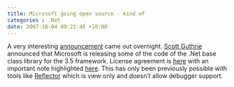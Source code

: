 ```yaml
---
title: Microsoft going open source - kind of
categories : .Net
date: 2007-10-04 09:22:48 +10:00
---
```


A very interesting [announcement][0] came out overnight. [Scott Guthrie][1] announced that Microsoft is releasing some of the code of the .Net base class library for the 3.5 framework. License agreement is [here][2] with an important note highlighted [here][3]. This has only been previously possible with tools like [Reflector][4] which is view only and doesn’t allow debugger support.

[0]: http://weblogs.asp.net/scottgu/archive/2007/10/03/releasing-the-source-code-for-the-net-framework-libraries.aspx
[1]: http://weblogs.asp.net/scottgu
[2]: http://www.microsoft.com/resources/sharedsource/licensingbasics/referencelicense.mspx
[3]: http://weblogs.asp.net/rajbk/archive/2007/10/03/net-framework-libraries-source-code-license-ms-rl.aspx
[4]: http://www.aisto.com/roeder/dotnet/
